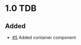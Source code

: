 # 1.0 TDB

## Added

- [#5](https://github.com/next-core-x/frameworkt/pull/5) Added container component